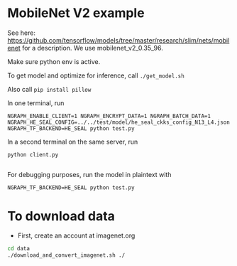 

# MobileNet V2 example

See here: https://github.com/tensorflow/models/tree/master/research/slim/nets/mobilenet
for a description. We use mobilenet_v2_0.35_96.

Make sure python env is active.

To get model and optimize for inference, call `./get_model.sh`

Also call `pip install pillow`

In one terminal, run
```
NGRAPH_ENABLE_CLIENT=1 NGRAPH_ENCRYPT_DATA=1 NGRAPH_BATCH_DATA=1 NGRAPH_HE_SEAL_CONFIG=../../test/model/he_seal_ckks_config_N13_L4.json NGRAPH_TF_BACKEND=HE_SEAL python test.py
```


In a second terminal on the same server, run
```
python client.py
```

##
For debugging purposes, run the model in plaintext with
```
NGRAPH_TF_BACKEND=HE_SEAL python test.py
```

# To download data
- First, create an account at imagenet.org
```bash
cd data
./download_and_convert_imagenet.sh ./
```